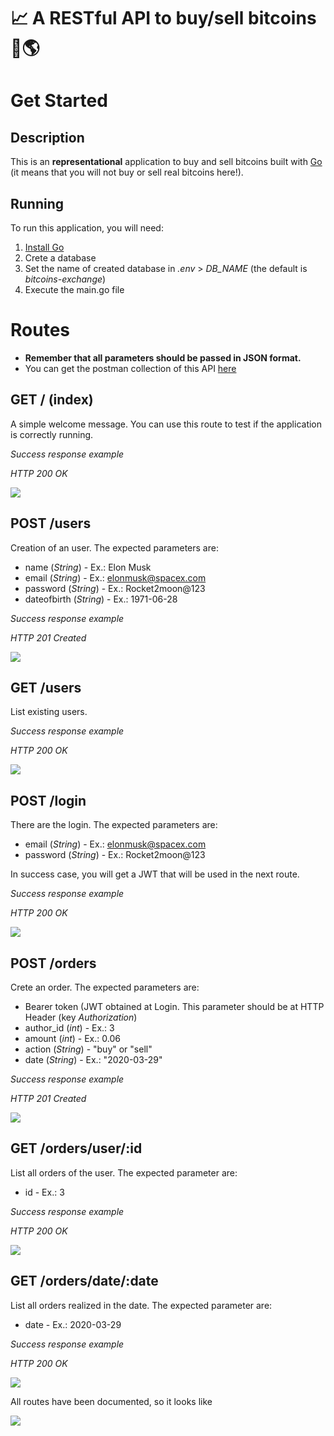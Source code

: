 # 📈 A RESTful API to buy/sell bitcoins 💸🌎
# Get Started

## Description
This is an **representational** application to buy and sell bitcoins built with [Go](https://golang.org/) (it means that you will not buy or sell real bitcoins here!).

## Running
To run this application, you will need:

 1. [Install Go](https://golang.org/dl/)
 2. Crete a database
 3. Set the name of created database in _.env_ > *DB_NAME* (the default is _bitcoins-exchange_)
 4. Execute the main.go file

# Routes

 - **Remember that all parameters should be passed in JSON format.**
 - You can get the postman collection of this API [here](https://www.getpostman.com/collections/cac75a963200d813b55e)

## GET / (index)

A simple welcome message. You can use this route to test if the application is correctly running.

_Success response example_

_HTTP 200 OK_

![](https://imgur.com/7t0Eg5J.png)

## POST /users

Creation of an user. The expected parameters are:

 - name (_String_) - Ex.: Elon Musk
 - email (_String_) - Ex.: elonmusk@spacex.com
 - password (_String_) - Ex.: Rocket2moon@123
 - dateofbirth (_String_) - Ex.: 1971-06-28

_Success response example_

_HTTP 201 Created_

![](https://imgur.com/ws3nUWx.png)

## GET /users

List existing users.

_Success response example_

_HTTP 200 OK_

![](https://imgur.com/Dhuw5Fe.png)

## POST /login

There are the login. The expected parameters are:

 - email (_String_) - Ex.: elonmusk@spacex.com
 - password (_String_) - Ex.: Rocket2moon@123

In success case, you will get a JWT that will be used in the next route.

_Success response example_

_HTTP 200 OK_

![](https://imgur.com/5BCmTLi.png)

## POST /orders

Crete an order. The expected parameters are:

 - Bearer token (JWT obtained at Login. This parameter should be at HTTP Header (key _Authorization_)
 - author_id (_int_) - Ex.: 3
 - amount (_int_) - Ex.: 0.06
 - action (_String_) - "buy" or "sell"
 - date (_String_) - Ex.: "2020-03-29"

_Success response example_

_HTTP 201 Created_

![](https://imgur.com/XLaWElY.png)

## GET /orders/user/:id

List all orders of the user. The expected parameter are:

 - id - Ex.: 3

_Success response example_

_HTTP 200 OK_

![](https://imgur.com/gpA0kux.png)


## GET /orders/date/:date

List all orders realized in the date. The expected parameter are:

 - date - Ex.: 2020-03-29

_Success response example_

_HTTP 200 OK_

![](https://imgur.com/3N1wDOb.png)

All routes have been documented, so it looks like

![](https://media.giphy.com/media/upg0i1m4DLe5q/giphy.gif)

